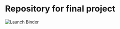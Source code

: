 # Repository for final project

[![Launch Binder](https://mybinder.org/badge_logo.svg)](https://mybinder.org/v2/gh/madelezhia/image-classifier-app/HEAD?labpath=demo.ipynb)